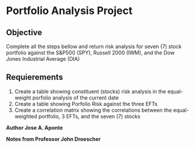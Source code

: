 # Portfolio Analysis Project

## Objective

Complete all the steps bellow and return risk analysis for seven (7) stock portfolio against the S&P500 (SPY), Russell 2000 (IWM), and the Dow Jones Industrial Average (DIA)

## Requierements
1. Create a table showing constituent (stocks) risk analysis in the equal-weight porfolio analysis of the current date
2. Create a table showing Porfolio Risk against the three EFTs
3. Create a correlation matrix showing the correlations between the equal-weighted portfolio, 3 EFTs, and the seven (7) stocks

**Author Jose A. Aponte**

**Notes from Professor John Droescher**